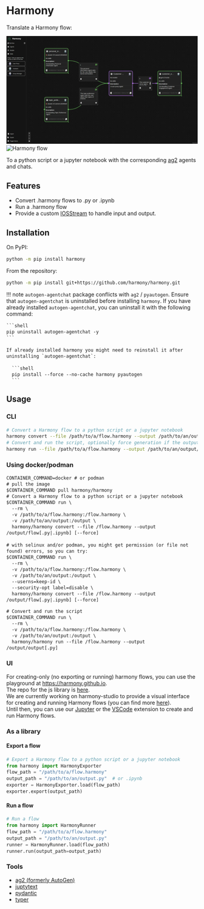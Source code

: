 # Harmony

Translate a Harmony flow:

<img fetchpriority="high" alt="Harmony flow" src="static/images/overview.webp#only-light" />
<img fetchpriority="high" alt="Harmony flow" src="static/images/overview_dark.webp#only-dark" />

To a python script or a jupyter notebook with the corresponding [ag2](https://github.com/ag2ai/ag2/) agents and chats.

## Features

- Convert .harmony flows to .py or .ipynb
- Run a .harmony flow
- Provide a custom [IOSStream](https://ag2ai.github.io/ag2/docs/reference/io/base#iostream) to handle input and output.

## Installation

On PyPI:

```bash
python -m pip install harmony
```

From the repository:

```bash
python -m pip install git+https://github.com/harmony/harmony.git
```

!!! note
    `autogen-agentchat` package conflicts with `ag2` / `pyautogen`. Ensure that `autogen-agentchat` is uninstalled before installing `harmony`. If you have already installed `autogen-agentchat`, you can uninstall it with the following command:

    ```shell
    pip uninstall autogen-agentchat -y
    ```

    If already installed harmony you might need to reinstall it after uninstalling `autogen-agentchat`:
    
      ```shell
      pip install --force --no-cache harmony pyautogen
      ```

## Usage

### CLI

```bash
# Convert a Harmony flow to a python script or a jupyter notebook
harmony convert --file /path/to/a/flow.harmony --output /path/to/an/output/flow[.py|.ipynb]
# Convert and run the script, optionally force generation if the output file already exists
harmony run --file /path/to/a/flow.harmony --output /path/to/an/output/flow[.py] [--force]
```

### Using docker/podman

```shell
CONTAINER_COMMAND=docker # or podman
# pull the image
$CONTAINER_COMMAND pull harmony/harmony
# Convert a Harmony flow to a python script or a jupyter notebook
$CONTAINER_COMMAND run \
  --rm \
  -v /path/to/a/flow.harmony:/flow.harmony \
  -v /path/to/an/output:/output \
  harmony/harmony convert --file /flow.harmony --output /output/flow[.py|.ipynb] [--force]

# with selinux and/or podman, you might get permission (or file not found) errors, so you can try:
$CONTAINER_COMMAND run \
  --rm \
  -v /path/to/a/flow.harmony:/flow.harmony \
  -v /path/to/an/output:/output \
  --userns=keep-id \
  --security-opt label=disable \
  harmony/harmony convert --file /flow.harmony --output /output/flow[.py|.ipynb] [--force]
```

```shell
# Convert and run the script
$CONTAINER_COMMAND run \
  --rm \
  -v /path/to/a/flow.harmony:/flow.harmony \
  -v /path/to/an/output:/output \
  harmony/harmony run --file /flow.harmony --output /output/output[.py]
```

### UI

For creating-only (no exporting or running) harmony flows, you can use the playground at <https://harmony.github.io>.  
The repo for the js library is [here](https://github.com/harmony/react).  
We are currently working on harmony-studio to provide a visual interface for creating and running Harmony flows (you can find more [here](https://github.com/harmony/studio)).  
Until then, you can use our [Jupyter](https://github.com/harmony/jupyter) or the [VSCode](https://github.com/harmony/vscode) extension to create and run Harmony flows.

### As a library

#### Export a flow

```python
# Export a Harmony flow to a python script or a jupyter notebook
from harmony import HarmonyExporter
flow_path = "/path/to/a/flow.harmony"
output_path = "/path/to/an/output.py"  # or .ipynb
exporter = HarmonyExporter.load(flow_path)
exporter.export(output_path)
```
  
#### Run a flow

```python
# Run a flow
from harmony import HarmonyRunner
flow_path = "/path/to/a/flow.harmony"
output_path = "/path/to/an/output.py"
runner = HarmonyRunner.load(flow_path)
runner.run(output_path=output_path)
```

### Tools

- [ag2 (formerly AutoGen)](https://github.com/ag2ai/ag2)
- [juptytext](https://github.com/mwouts/jupytext)
- [pydantic](https://github.com/pydantic/pydantic)
- [typer](https://github.com/fastapi/typer)

